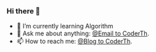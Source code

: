 ### Hi there 👋
- 🌱 I’m currently learning Algorithm
- 💬 Ask me about anything: [@Email to CoderTh](mailto:CoderTH@outlook.com).
- 📫 How to reach me: [@Blog to CoderTh](https://CoderTh.cn).
<!--
**CoderTH/CoderTh** is a ✨ _special_ ✨ repository because its `README.md` (this file) appears on your GitHub profile.

Here are some ideas to get you started:

- 🔭 I’m currently working on ...
- 🌱 I’m currently learning ...
- 👯 I’m looking to collaborate on ...
- 🤔 I’m looking for help with ...
- 💬 Ask me about ...
- 📫 How to reach me: ...
- 😄 Pronouns: ...
- ⚡ Fun fact: ...
-->
